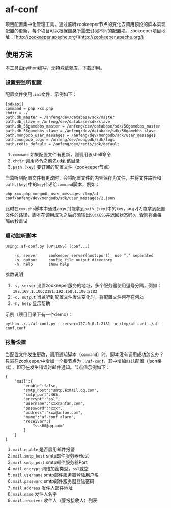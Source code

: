 # af-conf
项目配置集中化管理工具，通过监听zookeeper节点的变化去调用预设的脚本实现配置的更新，每个项目可以根据自身所需去订阅不同的配置项。zookeeper项目地址：[http://zookeeper.apache.org/](http://zookeeper.apache.org/)

## 使用方法
本工具由python编写，无特殊依赖库，下载即用。

### 设置要监听配置
配置文件使用`.ini`文件，示例如下：

	[sdkapi]
	command = php xxx.php
	chdir = ./
	path.db_master = /anfeng/dev/database/sdk/master
	path.db_slave = /anfeng/dev/database/sdk/slave
	path.db_56gamebbs_master = /anfeng/dev/database/sdk/56gamebbs_master
	path.db_56gamebbs_slave = /anfeng/dev/database/sdk/56gamebbs_slave
	path.mongodb_user_messages = /anfeng/dev/mongodb/sdk/user_messages
	path.mongodb_logs = /anfeng/dev/mongodb/sdk/logs
	path.redis_default = /anfeng/dev/redis/sdk/default

1. `command` 如果配置文件有更新，则调用该shell命令
2. `chdir` 调用命令之前先cd到该目录
3. `path.[key]` 要订阅的配置文件（zookeeper节点）

当监听到配置文件有更改时，会将配置文件的内容保存为文件，并将文件路径和`path.[key]`中的`key`传递给`command`脚本，例如：

	php xxx.php mongodb_user_messages /tmp/af-conf/anfeng/dev/mongodb/sdk/user_messages/2.json

此时在`xxx.php`脚本中通过argv[1]能拿到`path.[key]`中的`key`，argv[2]能拿到配置文件的路径，脚本在调用成功之后必须输出`SUCCESS`并返回状态码`0`，否则将会每隔`60`秒重试

### 启动监听脚本

	Using: af-conf.py [OPTIONS] [conf...]

		-s, server     zookeeper server(host:port), use "," separated
		-o, output     config file output directory
		-h, help       show help

参数说明

1. `-s, server` 设置zookeeper服务的地址，多个服务器使用逗号分隔，例如：`192.168.1.100:2181,192.168.1.100:2182`
2. `-o, output` 当监听到配置文件发生变化时，将配置文件何存在何处
3. `-h, help` 显示帮助

示例（项目目录下有一个demo）：

	python ./../af-conf.py --server=127.0.0.1:2181 -o /tmp/af-conf ./af-conf.conf



### 报警设置
当配置文件发生更改，调用通知脚本（`command`）时，脚本没有调用成功怎么办？只需在zookeeper中增加一个根节点为：`/af-conf`，其中增加`mail`配置（json格式），即可在发生错误时邮件通知。节点值示例如下：

	{
	    "mail":{
	        "enable":false,
	        "smtp_host":"smtp.exmail.qq.com",
	        "smtp_port":465,
	        "encrypt":"ssl",
	        "username":"xxx@anfan.com",
	        "password":"xxx",
	        "address":"xxx@anfan.com",
	        "name":"af-conf alarm",
	        "receiver":[
	            "sss60@qq.com"
	        ]
	    }
	}

1. `mail.enable` 是否启用邮件报警
2. `mail.smtp_host` smtp邮件服务器Host
3. `mail.smtp_port` smtp邮件服务器Port
4. `mail.encrypt` 网络加密类型，`ssl`或空
5. `mail.username` smtp邮件服务器登陆用户名
6. `mail.password` smtp邮件服务器登陆密码
7. `mail.address` 发件人邮件地址
8. `mail.name` 发件人名字
9. `mail.receiver` 收件人（警报接收人）列表